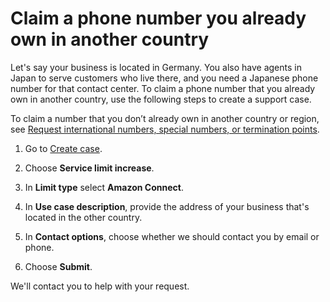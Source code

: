 # Claim a phone number you already own in another country<a name="another-country"></a>

Let's say your business is located in Germany\. You also have agents in Japan to serve customers who live there, and you need a Japanese phone number for that contact center\. To claim a phone number that you already own in another country, use the following steps to create a support case\. 

To claim a number that you don’t already own in another country or region, see [Request international numbers, special numbers, or termination points](special-request.md)\.

1. Go to [Create case](https://console.aws.amazon.com/support/cases#/create)\.

1. Choose **Service limit increase**\.

1. In **Limit type** select **Amazon Connect**\.

1. In **Use case description**, provide the address of your business that's located in the other country\. 

1. In **Contact options**, choose whether we should contact you by email or phone\. 

1. Choose **Submit**\. 

We'll contact you to help with your request\. 